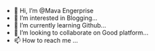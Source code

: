 - 👋 Hi, I’m @Mava Engerprise
- 👀 I’m interested in Blogging...
- 🌱 I’m currently learning Github...
- 💞️ I’m looking to collaborate on Good platform...
- 📫 How to reach me ...

<!---
Mavabd/Mavabd is a ✨ special ✨ repository because its `README.md` (this file) appears on your GitHub profile.
You can click the Preview link to take a look at your changes.
--->
